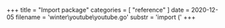 +++
title = "Import package"
categories = [ "reference" ]
date = 2020-12-05
filename = 'winter\youtube\youtube.go'
substr = 'import ('
+++
